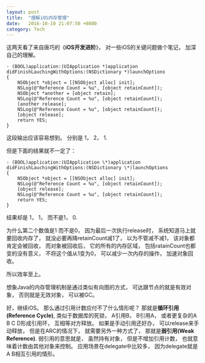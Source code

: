 ```yaml
---
layout: post
title:  "理解iOS内存管理"
date:   2016-10-10 21:07:50 +0800
category: Tech
---
```


这两天看了来自唐巧的《**iOS开发进阶**》， 对一些iOS的关键问题做个笔记， 加深自己的理解。 

```
- (BOOL)application:(UIApplication *)application didFinishLauchingWithOptions:(NSDictionary *)launchOptions
{  
	NSObject *object = [[NSObject alloc] init];
	NSLog(@"Reference Count = %u", [object retainCount]);
	NSObject *another = [object retain];
	NSLog(@"Reference Count = %u", [object retainCount]);
	[another release];
	NSLog(@"Reference Count = %u", [object retainCount]);
	[object release];
	return YES;
}
```

这段输出应该容易想到。 分别是 1， 2， 1.

但是下面的结果就不一定了： 

```
- (BOOL)application:(UIApplication \*)application didFinishLauchingWithOptions:(NSDictionary \*)launchOptions
{  
	NSObject *object = [[NSObject alloc] init];
	NSLog(@"Reference Count = %u", [object retainCount]);
	[object release];
	NSLog(@"Reference Count = %u", [object retainCount]);
	return YES;
}

```
结果却是 1， 1，  而不是1， 0. 

为什么第二个数值是1 而不是0， 因为最后一次执行release时， 系统知道马上就要回收内存了， 就没必要再降retainCount减1了， 以为不管减不减1， 该对象都肯定会被回收， 而对象被回收后， 它的所有的内存区域， 包括ratainCount也都变的没有意义， 不将这个值从1变为0， 可以减少一次内存的操作， 加速对象回收。 

所以效率至上。 

想象Java的内存管理机制是通过类似有向图的方式， 可达跟节点的就是有效对象， 否则就是无效对象， 可以被GC。 

好，继续iOS。  那么通过引用计数应付不了什么情形呢？ 那就是**循环引用(Reference Cycle)**, 类似于数据库的死锁， A引用B， B引用A， 或者更复杂的A B C D形成引用环， 互相等对方释放。 如果是手动引用还好办， 可以release来手动释放， 但是在ARC的情况下， 就需要另外一种方式了， 那就是**弱引用(Weak Reference)**. 弱引用的意思就是， 虽然持有对象， 但是不增加引用计数， 也就意味着计数由其他对象来控制。 应用场景在delegate中比较多， 因为delegate就是 A B相互引用的情形。 






